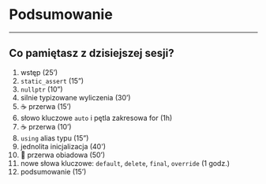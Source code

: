 <!-- .slide: data-background="#111111" -->
# Podsumowanie

___
<!-- .element style="font-size: 0.9em"-->

## Co pamiętasz z dzisiejszej sesji?

1. <!-- .element: class="fragment fade-in" --> wstęp (25’)
2. <!-- .element: class="fragment fade-in" --> <code>static_assert</code> (15”)
3. <!-- .element: class="fragment fade-in" --> <code>nullptr</code> (10”)
4. <!-- .element: class="fragment fade-in" --> silnie typizowane wyliczenia (30’)
5. <!-- .element: class="fragment fade-in" --> ☕️ przerwa (15’)
6. <!-- .element: class="fragment fade-in" --> słowo kluczowe <code>auto</code> i pętla zakresowa for (1h)
7. <!-- .element: class="fragment fade-in" --> ☕️ przerwa (10’)
8. <!-- .element: class="fragment fade-in" --> <code>using</code> alias typu (15”)
9. <!-- .element: class="fragment fade-in" --> jednolita inicjalizacja (40')
10. <!-- .element: class="fragment fade-in" --> 🍝 przerwa obiadowa (50’)
11. <!-- .element: class="fragment fade-in" --> nowe słowa kluczowe: <code>default</code>, <code>delete</code>, <code>final</code>, <code>override</code> (1 godz.)
12. <!-- .element: class="fragment fade-in" --> podsumowanie (15’)
